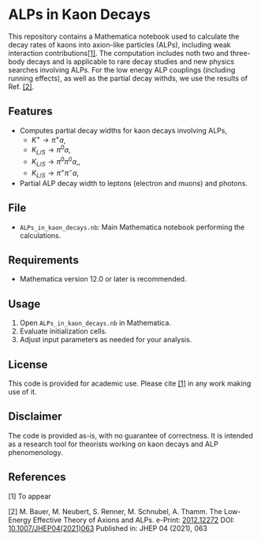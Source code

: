 # ALPs in Kaon Decays

This repository contains a Mathematica notebook used to calculate the decay rates of kaons into axion-like particles (ALPs), including weak interaction contributions[[1]](#1). The computation includes noth two and three-body decays and is applicable to rare decay studies and new physics searches involving ALPs. 
For the low energy ALP couplings (including running effects), as well as the partial decay withds, we use the results of Ref. [[2]](#2).

## Features

- Computes partial decay widths for kaon decays involving ALPs, 
  - $K^+ \to \pi^+ a$,
  - $K_{L/S} \to \pi^0 a$,
  - $K_{L/S} \to \pi^0 \pi^0 a$,,
  - $K_{L/S} \to \pi^+ \pi^- a$,
- Partial ALP decay width to leptons (electron and muons) and photons. 

## File

- `ALPs_in_kaon_decays.nb`: Main Mathematica notebook performing the calculations.

## Requirements

- Mathematica version 12.0 or later is recommended.

## Usage

1. Open `ALPs_in_kaon_decays.nb` in Mathematica.
2. Evaluate initialization cells.
3. Adjust input parameters as needed for your analysis.

## License

This code is provided for academic use. Please cite [[1]](#1) in any work making use of it.

## Disclaimer

The code is provided as-is, with no guarantee of correctness. It is intended as a research tool for theorists working on kaon decays and ALP phenomenology.

## References
<a id="1">[1]</a> 
To appear

<a id="2">[2]</a> 
M. Bauer, M. Neubert, S. Renner, M. Schnubel, A. Thamm. The Low-Energy Effective Theory of Axions and ALPs.
e-Print: [2012.12272](https://arxiv.org/abs/2012.12272)
DOI: [10.1007/JHEP04(2021)063](https://link.springer.com/article/10.1007/JHEP04(2021)063)
Published in: JHEP 04 (2021), 063
